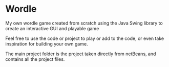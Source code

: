# Wordle
My own wordle game created from scratch using the Java Swing library to create an interactive GUI and playable game

Feel free to use the code or project to play or add to the code, or even take inspiration for building your own game.

The main project folder is the project taken directly from netBeans, and contains all the project files.
